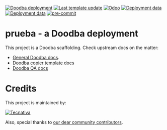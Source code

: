 [![Doodba deployment](https://img.shields.io/badge/deployment-doodba-informational)](https://github.com/Tecnativa/doodba)
[![Last template update](https://img.shields.io/badge/last%20template%20update-v4.2.0-informational)](https://github.com/Tecnativa/doodba-copier-template/tree/v4.2.0)
[![Odoo](https://img.shields.io/badge/odoo-v15.0-a3478a)](https://github.com/odoo/odoo/tree/15.0)
[![Deployment data](https://img.shields.io/badge/%F0%9F%8C%90%20prod-prueba.skoll.ar-green)](http://prueba.skoll.ar)
[![Deployment data](https://img.shields.io/badge/%E2%9A%92%20demo-test--prueba.skoll.ar-yellow)](http://test-prueba.skoll.ar)
[![pre-commit](https://img.shields.io/badge/pre--commit-enabled-brightgreen?logo=pre-commit&logoColor=white)](https://pre-commit.com/)

# prueba - a Doodba deployment

This project is a Doodba scaffolding. Check upstream docs on the matter:

- [General Doodba docs](https://github.com/Tecnativa/doodba).
- [Doodba copier template docs](https://github.com/Tecnativa/doodba-copier-template)
- [Doodba QA docs](https://github.com/Tecnativa/doodba-qa)

# Credits

This project is maintained by:

[![Tecnativa](https://www.tecnativa.com/r/H3p)](https://www.tecnativa.com/r/bb4)

Also, special thanks to
[our dear community contributors](https://github.com/Tecnativa/doodba-copier-template/graphs/contributors).
